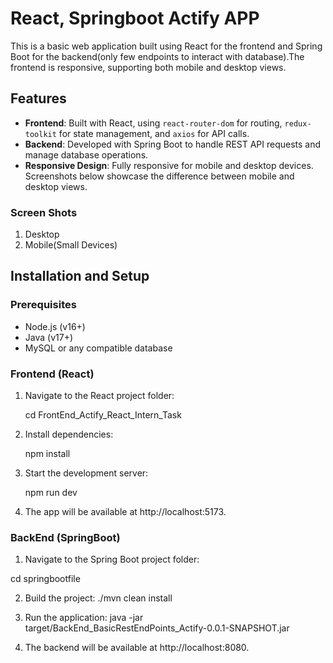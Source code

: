 #  React, Springboot Actify APP

This is a basic web application built using React for the frontend and Spring Boot for the backend(only few endpoints to interact with database).The frontend is responsive, supporting both mobile and desktop views.

## Features
- **Frontend**: Built with React, using `react-router-dom` for routing, `redux-toolkit` for state management, and `axios` for API calls.
- **Backend**: Developed with Spring Boot to handle REST API requests and manage database operations.
- **Responsive Design**: Fully responsive for mobile and desktop devices. Screenshots below showcase the difference between mobile and desktop views.

### Screen Shots
1. Desktop
3. Mobile(Small Devices)

## Installation and Setup

### Prerequisites
- Node.js (v16+)
- Java (v17+)
- MySQL or any compatible database

### Frontend (React)
1. Navigate to the React project folder:
  
   cd FrontEnd_Actify_React_Intern_Task

2. Install dependencies:

   npm install

3. Start the development server:

   npm run dev

4. The app will be available at http://localhost:5173.

### BackEnd (SpringBoot)

1. Navigate to the Spring Boot project folder:

cd springbootfile

2. Build the project:
./mvn clean install

3. Run the application:
java -jar target/BackEnd_BasicRestEndPoints_Actify-0.0.1-SNAPSHOT.jar

4. The backend will be available at http://localhost:8080.












